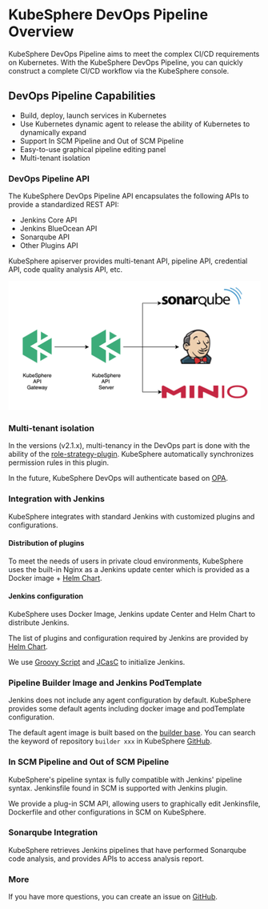# KubeSphere DevOps Pipeline Overview

KubeSphere DevOps Pipeline aims to meet the complex CI/CD requirements on Kubernetes. With the KubeSphere DevOps Pipeline, you can quickly construct a complete CI/CD workflow via the KubeSphere console.

## DevOps Pipeline Capabilities

* Build, deploy, launch services in Kubernetes
* Use Kubernetes dynamic agent to release the ability of Kubernetes to dynamically expand
* Support In SCM Pipeline and Out of SCM Pipeline
* Easy-to-use graphical pipeline editing panel
* Multi-tenant isolation

### DevOps Pipeline API

The KubeSphere DevOps Pipeline API encapsulates the following APIs to provide a standardized REST API:

* Jenkins Core API
* Jenkins BlueOcean API
* Sonarqube API
* Other Plugins API

KubeSphere apiserver provides multi-tenant API, pipeline API, credential API, code quality analysis API, etc.

![ks-devops-api](../images/devops-api.png)

### Multi-tenant isolation

In the versions (v2.1.x), multi-tenancy in the DevOps part is done with the ability of the [role-strategy-plugin](https://github.com/jenkinsci/role-strategy-plugin). KubeSphere automatically synchronizes permission rules in this plugin.

In the future, KubeSphere DevOps will authenticate based on [OPA](https://www.openpolicyagent.org/).

### Integration with Jenkins

KubeSphere integrates with standard Jenkins with customized plugins and configurations.

#### Distribution of plugins

To meet the needs of users in private cloud environments, KubeSphere uses the built-in Nginx as a Jenkins update center which is provided as a Docker image + [Helm Chart](https://github.com/kubesphere/ks-installer/tree/master/roles/ks-devops/jenkins-update-center).

#### Jenkins configuration

KubeSphere uses Docker Image, Jenkins update Center and Helm Chart to distribute Jenkins.

The list of plugins and configuration required by Jenkins are provided by [Helm Chart](https://github.com/kubesphere/ks-installer/tree/master/roles/ks-devops/jenkins).

We use [Groovy Script](https://wiki.jenkins.io/display/JENKINS/Groovy+Hook+Script) and [JCasC](https://github.com/jenkinsci/configuration-as-code-plugin) to initialize Jenkins.

### Pipeline Builder Image and Jenkins PodTemplate

Jenkins does not include any agent configuration by default. KubeSphere provides some default agents including docker image and podTemplate configuration.

The default agent image is built based on the [builder base](https://github.com/kubesphere/builder-base). You can search the keyword of repository `builder xxx`  in KubeSphere [GitHub](https://github.com/kubesphere/).

### In SCM Pipeline and Out of SCM Pipeline

KubeSphere's pipeline syntax is fully compatible with Jenkins' pipeline syntax. Jenkinsfile found in SCM is supported with Jenkins plugin.

We provide a plug-in SCM API, allowing users to graphically edit Jenkinsfile, Dockerfile and other configurations in SCM on KubeSphere.

### Sonarqube Integration

KubeSphere retrieves Jenkins pipelines that have performed Sonarqube code analysis, and provides APIs to access analysis report.

### More

If you have more questions, you can create an issue on [GitHub](https://github.com/kubesphere/kubesphere).
